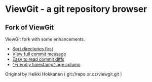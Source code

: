 ViewGit - a git repository browser
=====================================

Fork of ViewGit
-------------

ViewGit fork with some enhancements.

- [Sort directories first](https://github.com/user996015/viewgit/commit/b413d2c15a725106a1f6f90f05203feee9637702)
- [View full commit message](https://github.com/user996015/viewgit/commit/e86940e3085244bcbf7f172c3bb26404d887c87e)
- [Easy to read commit diffs](https://github.com/user996015/viewgit/commit/921dc4cf7323717e46cc8a4254f41bd8511e9d80)
- ["Friendly timestamp" age column](https://github.com/user996015/viewgit/commit/12399bd6c153b9e6ee95d20f9d62eec52d0eee9f)

Original by Heikki Hokkanen ( git://repo.or.cz/viewgit.git )